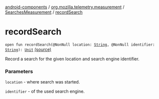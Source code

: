 [android-components](../../index.md) / [org.mozilla.telemetry.measurement](../index.md) / [SearchesMeasurement](index.md) / [recordSearch](./record-search.md)

# recordSearch

`open fun recordSearch(@NonNull location: `[`String`](https://kotlinlang.org/api/latest/jvm/stdlib/kotlin/-string/index.html)`, @NonNull identifier: `[`String`](https://kotlinlang.org/api/latest/jvm/stdlib/kotlin/-string/index.html)`): `[`Unit`](https://kotlinlang.org/api/latest/jvm/stdlib/kotlin/-unit/index.html) [(source)](https://github.com/mozilla-mobile/android-components/blob/master/components/service/telemetry/src/main/java/org/mozilla/telemetry/measurement/SearchesMeasurement.java#L78)

Record a search for the given location and search engine identifier.

### Parameters

`location` - where search was started.

`identifier` - of the used search engine.